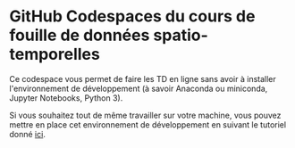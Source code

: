 # GitHub Codespaces du cours de fouille de données spatio-temporelles

Ce codespace vous permet de faire les TD en ligne sans avoir à installer l'environnement de développement (à savoir Anaconda ou miniconda, Jupyter Notebooks, Python 3).

Si vous souhaitez tout de même travailler sur votre machine, vous pouvez mettre en place cet environnement de développement en suivant le tutoriel donné [ici](https://kodu.ut.ee/~kmoch/geopython2021/L0/overview.html).
